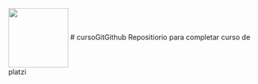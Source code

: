   <img src="https://images.vexels.com/media/users/3/181138/isolated/preview/4accf2c5952fbe6e3acc493a7eb911c0-letra-sangrienta-de-halloween-g.png" alt="" srcset="" height="120" align =center>
# cursoGitGithub
Repositiorio para completar curso de platzi
